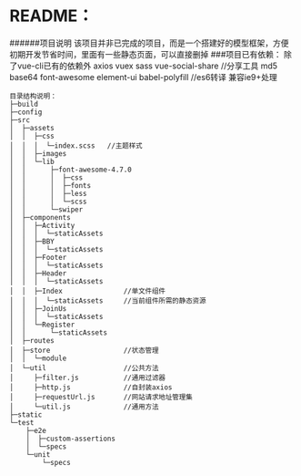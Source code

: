 README：
==========
######项目说明
	该项目并非已完成的项目，而是一个搭建好的模型框架，方便初期开发节省时间，里面有一些静态页面，可以直接删掉
###项目已有依赖： 
	除了vue-cli已有的依赖外
		axios
		vuex
		sass
		vue-social-share	//分享工具
		md5
		base64
		font-awesome
		element-ui
		babel-polyfill		//es6转译 兼容ie9+处理
		
	目录结构说明：
	├─build
	├─config
	├─src
	│  ├─assets
	│  │  ├─css
	│  │  │  └─index.scss	//主题样式
	│  │  ├─images
	│  │  └─lib
	│  │      ├─font-awesome-4.7.0
	│  │      │  ├─css
	│  │      │  ├─fonts
	│  │      │  ├─less
	│  │      │  └─scss
	│  │      └─swiper
	│  ├─components
	│  │  ├─Activity
	│  │  │  └─staticAssets
	│  │  ├─BBY
	│  │  │  └─staticAssets
	│  │  ├─Footer
	│  │  │  └─staticAssets
	│  │  ├─Header
	│  │  │  └─staticAssets
	│  │  ├─Index				//单文件组件
	│  │  │  └─staticAssets		//当前组件所需的静态资源
	│  │  ├─JoinUs
	│  │  │  └─staticAssets
	│  │  └─Register
	│  │      └─staticAssets
	│  ├─routes
	│  ├─store					//状态管理
	│  │  └─module
	│  └─util					//公共方法
	│	  ├─filter.js			//通用过滤器
	│	  ├─http.js				//自封装axios
	│	  ├─requestUrl.js		//网站请求地址管理集
	│	  └─util.js				//通用方法
	├─static
	└─test
		├─e2e
		│  ├─custom-assertions
		│  └─specs
		└─unit
			└─specs